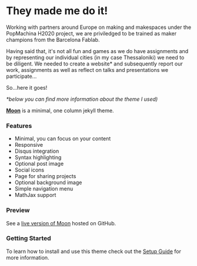# They made me do it!  
  
Working with partners around Europe on making and makespaces under the PopMachina H2020 project, we are priviledged to be trained as maker champions from the Barcelona Fablab.

Having said that, it's not all fun and games as we do have assignments and by representing our individual cities (in my case Thessaloniki) we need to be diligent. We needed to create a website* and subsequently report our work, assignments as well as reflect on talks and presentations we participate...

So...here it goes!



_*below you can find more information about the theme I used)_

**[Moon](https://taylantatli.github.io/Moon)** is a minimal, one column jekyll theme.

### Features
* Minimal, you can focus on your content
* Responsive
* Disqus integration
* Syntax highlighting
* Optional post image
* Social icons
* Page for sharing projects
* Optional background image
* Simple navigation menu
* MathJax support

### Preview

See a [live version of Moon](https://taylantatli.github.io/Moon) hosted on GitHub.

### Getting Started

To learn how to install and use this theme check out the [Setup Guide](https://taylantatli.github.io/Moon/moon-theme/) for more information.
